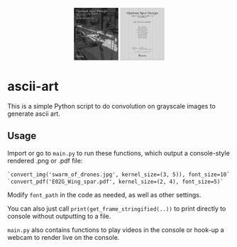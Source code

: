 <p align="middle">
  <img src="./out/console_output_0.png" width="100" />
  <img src="./out/console_output_1.png" width="100" /> 
</p>

# ascii-art

This is a simple Python script to do convolution on grayscale images to generate ascii art.

## Usage

Import or go to `main.py` to run these functions, which output a console-style rendered .png or .pdf file:

    `convert_img('swarm_of_drones.jpg', kernel_size=(3, 5)), font_size=10`
    `convert_pdf('E02G_Wing_spar.pdf', kernel_size=(2, 4), font_size=5)`

Modify `font_path` in the code as needed, as well as other settings.

You can also just call `print(get_frame_stringified(..))` to print directly to console without outputting to a file.

`main.py` also contains functions to play videos in the console or hook-up a webcam to render live on the console.
